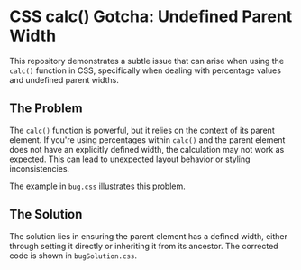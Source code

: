 # CSS calc() Gotcha: Undefined Parent Width

This repository demonstrates a subtle issue that can arise when using the `calc()` function in CSS, specifically when dealing with percentage values and undefined parent widths.

## The Problem

The `calc()` function is powerful, but it relies on the context of its parent element. If you're using percentages within `calc()` and the parent element does not have an explicitly defined width, the calculation may not work as expected. This can lead to unexpected layout behavior or styling inconsistencies. 

The example in `bug.css` illustrates this problem.

## The Solution

The solution lies in ensuring the parent element has a defined width, either through setting it directly or inheriting it from its ancestor. The corrected code is shown in `bugSolution.css`.